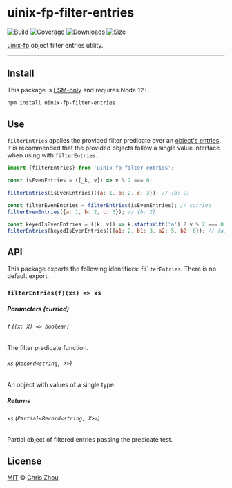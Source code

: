 # uinix-fp-filter-entries

[![Build][build-badge]][build]
[![Coverage][coverage-badge]][coverage]
[![Downloads][downloads-badge]][downloads]
[![Size][bundle-size-badge]][bundle-size]

[uinix-fp] object filter entries utility.

---

## Install

This package is [ESM-only][] and requires Node 12+.

```sh
npm install uinix-fp-filter-entries
```

## Use

`filterEntries` applies the provided filter predicate over an [object's entries](https://developer.mozilla.org/en-US/docs/Web/JavaScript/Reference/Global_Objects/Object/entries).  It is recommended that the provided objects follow a single value interface when using with `filterEntries`.

```js
import {filterEntries} from 'uinix-fp-filter-entries';

const isEvenEntries = ([_k, v]) => v % 2 === 0;

filterEntries(isEvenEntries)({a: 1, b: 2, c: 3}); // {b: 2}

const filterEvenEntries = filterEntries(isEvenEntries); // curried
filterEvenEntries({a: 1, b: 2, c: 3}); // {b: 2}

const keyedIsEvenEntries = ([k, v]) => k.startsWith('a') ? v % 2 === 0 : false;
filterEntries(keyedIsEvenEntries)({a1: 2, b1: 3, a2: 5, b2: 6}); // {a1: 2}
```

## API

This package exports the following identifiers: `filterEntries`.  There is no default export.

### `filterEntries(f)(xs) => xs`

##### Parameters (curried)

###### `f` (`(x: X) => boolean`)
The filter predicate function.

###### `xs` (`Record<string, X>`)
An object with values of a single type.

##### Returns

###### `xs` (`Partial<Record<string, X>>`)
Partial object of filtered entries passing the predicate test.

## License

[MIT][license] © [Chris Zhou][author]

<!-- project -->
[author]: https://github.com/chrisrzhou
[license]: https://github.com/uinix-js/uinix-fp/blob/main/license
[build]: https://github.com/uinix-js/uinix-fp/actions
[build-badge]: https://github.com/uinix-js/uinix-fp/workflows/main/badge.svg
[coverage]: https://codecov.io/github/uinix-js/uinix-fp
[coverage-badge]: https://img.shields.io/codecov/c/github/uinix-js/uinix-fp.svg
[downloads]: https://www.npmjs.com/package/uinix-fp-filter-entries
[downloads-badge]: https://img.shields.io/npm/dm/uinix-fp-filter-entries.svg
[bundle-size]: https://bundlephobia.com/result?p=uinix-fp-filter-entries
[bundle-size-badge]: https://img.shields.io/bundlephobia/minzip/uinix-fp-filter-entries.svg

<!-- defs -->
[ESM-only]: https://gist.github.com/sindresorhus/a39789f98801d908bbc7ff3ecc99d99c
[uinix-fp]: https://github.com/uinix-js/uinix-fp
